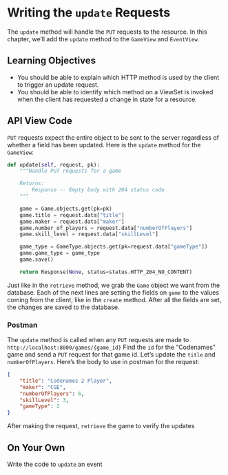# Writing the `update` Requests
The `update` method will handle the `PUT` requests to the resource. In this chapter, we’ll add the `update` method to the `GameView` and `EventView`. 

## Learning Objectives

* You should be able to explain which HTTP method is used by the client to trigger an update request.
* You should be able to identify which method on a ViewSet is invoked when the client has requested a change in state for a resource.

## API View Code
`PUT` requests expect the entire object to be sent to the server regardless of whether a field has been updated. Here is the `update` method for the `GameView`:
```python
def update(self, request, pk):
    """Handle PUT requests for a game

    Returns:
        Response -- Empty body with 204 status code
    """

    game = Game.objects.get(pk=pk)
    game.title = request.data["title"]
    game.maker = request.data["maker"]
    game.number_of_players = request.data["numberOfPlayers"]
    game.skill_level = request.data["skillLevel"]

    game_type = GameType.objects.get(pk=request.data["gameType"])
    game.game_type = game_type
    game.save()

    return Response(None, status=status.HTTP_204_NO_CONTENT)

```

Just like in the `retrieve` method, we grab the `Game` object we want from the database. Each of the next lines are setting the fields on `game` to the values coming from the client, like in the `create` method. After all the fields are set, the changes are saved to the database.

### Postman
The `update` method is called when any `PUT` requests are made to `http://localhost:8000/games/{game_id}` Find the `id` for the “Codenames” game and send a `PUT` request for that game id. Let’s update the `title` and `numberOfPlayers`. Here’s the body to use in postman for the request:
```json
{
    "title": "Codenames 2 Player",
    "maker": "CGE",
    "numberOfPlayers": 6,
    "skillLevel": 3,
    "gameType": 2
}
```
After making the request, `retrieve` the game to verify the updates

## On Your Own
Write the code to `update` an event
